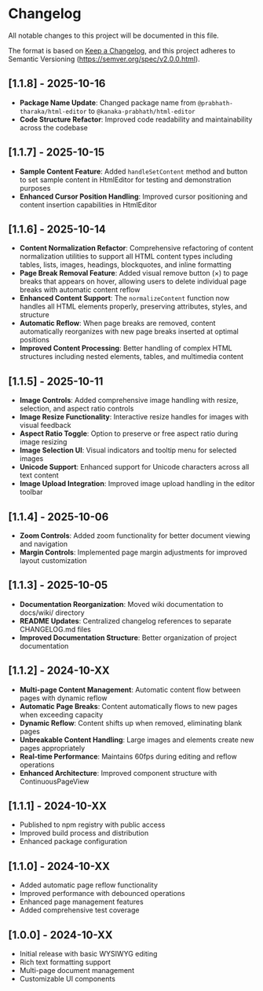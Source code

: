 # Changelog

All notable changes to this project will be documented in this file.

The format is based on [Keep a Changelog](https://keepachangelog.com/en/1.0.0/),
and this project adheres to Semantic Versioning (https://semver.org/spec/v2.0.0.html).

## [1.1.8] - 2025-10-16
- **Package Name Update**: Changed package name from `@prabhath-tharaka/html-editor` to `@kanaka-prabhath/html-editor`
- **Code Structure Refactor**: Improved code readability and maintainability across the codebase

## [1.1.7] - 2025-10-15
- **Sample Content Feature**: Added `handleSetContent` method and button to set sample content in HtmlEditor for testing and demonstration purposes
- **Enhanced Cursor Position Handling**: Improved cursor positioning and content insertion capabilities in HtmlEditor

## [1.1.6] - 2025-10-14
- **Content Normalization Refactor**: Comprehensive refactoring of content normalization utilities to support all HTML content types including tables, lists, images, headings, blockquotes, and inline formatting
- **Page Break Removal Feature**: Added visual remove button (×) to page breaks that appears on hover, allowing users to delete individual page breaks with automatic content reflow
- **Enhanced Content Support**: The `normalizeContent` function now handles all HTML elements properly, preserving attributes, styles, and structure
- **Automatic Reflow**: When page breaks are removed, content automatically reorganizes with new page breaks inserted at optimal positions
- **Improved Content Processing**: Better handling of complex HTML structures including nested elements, tables, and multimedia content

## [1.1.5] - 2025-10-11
- **Image Controls**: Added comprehensive image handling with resize, selection, and aspect ratio controls
- **Image Resize Functionality**: Interactive resize handles for images with visual feedback
- **Aspect Ratio Toggle**: Option to preserve or free aspect ratio during image resizing
- **Image Selection UI**: Visual indicators and tooltip menu for selected images
- **Unicode Support**: Enhanced support for Unicode characters across all text content
- **Image Upload Integration**: Improved image upload handling in the editor toolbar

## [1.1.4] - 2025-10-06
- **Zoom Controls**: Added zoom functionality for better document viewing and navigation
- **Margin Controls**: Implemented page margin adjustments for improved layout customization

## [1.1.3] - 2025-10-05
- **Documentation Reorganization**: Moved wiki documentation to docs/wiki/ directory
- **README Updates**: Centralized changelog references to separate CHANGELOG.md files
- **Improved Documentation Structure**: Better organization of project documentation

## [1.1.2] - 2024-10-XX
- **Multi-page Content Management**: Automatic content flow between pages with dynamic reflow
- **Automatic Page Breaks**: Content automatically flows to new pages when exceeding capacity
- **Dynamic Reflow**: Content shifts up when removed, eliminating blank pages
- **Unbreakable Content Handling**: Large images and elements create new pages appropriately
- **Real-time Performance**: Maintains 60fps during editing and reflow operations
- **Enhanced Architecture**: Improved component structure with ContinuousPageView

## [1.1.1] - 2024-10-XX
- Published to npm registry with public access
- Improved build process and distribution
- Enhanced package configuration

## [1.1.0] - 2024-10-XX
- Added automatic page reflow functionality
- Improved performance with debounced operations
- Enhanced page management features
- Added comprehensive test coverage

## [1.0.0] - 2024-10-XX
- Initial release with basic WYSIWYG editing
- Rich text formatting support
- Multi-page document management
- Customizable UI components